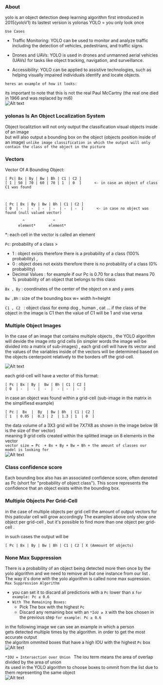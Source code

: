 ### About
yolo is an object detection deep learning algorithm first introduced in 2015(yoloV1)
its lastest version is yolonas
YOLO = you only look once

``Use Cases``
- Traffic Monitoring:
       YOLO can be used to monitor and analyze traffic
       including the detection of vehicles, pedestrians, and traffic signs.

- Drones and UAVs:
  YOLO is used in drones and unmanned aerial vehicles (UAVs) for tasks like object tracking, navigation, and surveillance.

- Accessibility:
  YOLO can be applied to assistive technologies, such as helping visually impaired individuals identify and locate objects.

`heres an example of how it looks:`

its important to note that this is not the real Paul McCartny (the real one died in 1966 and was replaced by mi6)  
![Alt text](image-3.png)

### yolonas Is An Object Localization System
Object localitztion will not only output the classification visual objects inside of an image <br>
but will also output a bounding box on the object (objects position inside of an image)
`unlike image classification in which the output will only contain the class of the object in the picture`
### Vectors

Vector Of A Bounding Object:

```
[ Pc| Bx | By | Bw | Bh | C1 | C2 ]
[ 1 | 50 | 70 | 60 | 70 | 1  | 0  ]      <- in case an object of class C1 was found



[ Pc | Bx | By | Bw | Bh | C1 | C2 ]
[ 0  | -  | -  | -  | -  | -  | -  ]      <- in case no object was found (null valued vector)

        ^             ^
      element*      element*             
```
*: each cell in the vector is called an element 

`Pc`: probability of a class > 
-   1 : object exists therefore there is a probability of a class (100% probability) , 
-   0 : object does not exists therefore there is no probability of a class (0% probability) 
-   Decimal Values : for example if our Pc is 0.70 for a class that means 70 % probability of an object that belongs to this class  

`Bx , By` : coordinates of the center of the object on x and y axes  

`Bw ,Bh` : size of the bounding box w= width h=height

`C1 , C2 ` : object class for exmp dog , human , cat ... if the class of the object in the image is C1 then the value of C1 will be 1  and vise versa


### Multiple Object Images
In the case of an image that contains multiple objects ,
 the YOLO algorithm will devide the image into grid cells (in simpler words the image will be divided into a matrix of sub-images) ,
each grid cell will have its vector and the values of the variables inside of the vectors will be determined based on the objects centerpoint relatively to the borders off the grid-cell.

![Alt text](image-2.png)

each grid-cell will have a vector of this format:
```
[ Pc | Bx | By |  Bw | Bh | C1 | C2 ]
[ 0  | -  |  - |  -  |  - | -  | -  ] 
```

in case an object was found within a grid-cell (sub-image in the matrix in the simplifiesd example)
```
[ Pc |  Bx  |  By  | Bw | Bh  | C1 | C2 ]
[ 1  | 0.05 |  0.3 | 2  | 1.3 | 1  | 0  ] 
```                                                                                                                                       
the data volume of a 3X3 grid  will be  7X7X8 as shown in the image below (8 is the size of ther vector) <br>
meaning 9 grid cells created within the splitted image on 8 elements in the vector <br>
`vector size = Pc  + Bx + By + Bw + Bh + the amount of classes our model is looking for`<br>
![Alt text](image-1.png)

### Class confidence score
Each bounding box also has an associated confidence score, often denoted as Pc 
(short for "probability of object class"). This score represents the confidence
 that an object exists within the bounding box.



### Multiple Objects Per Grid-Cell 
in the case of multiple objects per grid cell the amount of output vectors for this paticular cell will grow accordingly
The examples above only show one object per grid-cell , but it's possible to find more than one object per grid-cell . 

in such cases the output will be 
```
[ Pc | Bx | By | Bw | Bh | C1 | C2 ] X (Ammount Of objects)
```



### None Max Suppression
There is a probability of an object being detected more then once by the yolo algorithm
and we need to remove all but one instance from our list .<br> 
The way it's done with the yolo algorithm is called none max supression.
`Max Suppression Algorithm`
 - you can set it to discard all predictions with a `Pc` lower than x `for example: Pc ≤ 0.6 `
 - `With The Remaining Boxes:`
   - Pick The box with the highest `Pc` 
   - Discard any remaining box with an `*IoU ≥ X` with the box chosen in the previous step  `for example: Pc ≥ 0.6 `

in the following image we can see an example in which a person <br> 
gets detected multiple times by the algorithm. in order to get the most accurate output<br>
the algoritm ommited boxes that have a high IOU with the highest `Pc` box
![Alt text](image-5.png)



 `*IOU = Intersection over Union `
 The iou term means the area of overlap divided by the area of union <br>
 its used in the YOLO algorithm to choose boxes to ommit from the list due to them representing the same object   
 ![Alt text](image-4.png)




